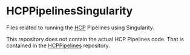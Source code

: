 # HCPPipelinesSingularity

Files related to running the [HCP][HCP] Pipelines using Singularity.

This repository does not contain the actual HCP Pipelines code.
That is contained in the [HCPPipelines][HCPPipelines] repository.

<!-- References -->

[HCP]: http://www.humanconnectome.org
[HCPpipelines]: https://github.com/Washington-University/HCPpipelines
